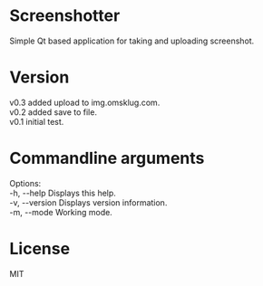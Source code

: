 # Screenshotter  
Simple Qt based application for taking and uploading screenshot.  
  
# Version  
v0.3 added upload to img.omsklug.com.  
v0.2 added save to file.  
v0.1 initial test.  
  
# Commandline arguments  
Options:  
  -h, --help               Displays this help.  
  -v, --version            Displays version information.  
  -m, --mode <screenshot>  Working mode.  
  
# License  
MIT  
